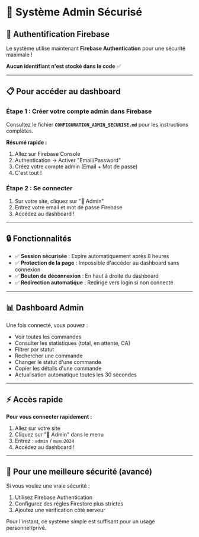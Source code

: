 # 🔐 Système Admin Sécurisé

## 🎯 Authentification Firebase

Le système utilise maintenant **Firebase Authentication** pour une sécurité maximale !

**Aucun identifiant n'est stocké dans le code** ✅

---

## 📋 Pour accéder au dashboard

### **Étape 1 : Créer votre compte admin dans Firebase**

Consultez le fichier **`CONFIGURATION_ADMIN_SECURISE.md`** pour les instructions complètes.

**Résumé rapide :**
1. Allez sur Firebase Console
2. Authentication → Activer "Email/Password"
3. Créez votre compte admin (Email + Mot de passe)
4. C'est tout !

### **Étape 2 : Se connecter**

1. Sur votre site, cliquez sur "🔐 Admin"
2. Entrez votre email et mot de passe Firebase
3. Accédez au dashboard !

---

## 🔒 Fonctionnalités

- ✅ **Session sécurisée** : Expire automatiquement après 8 heures
- ✅ **Protection de la page** : Impossible d'accéder au dashboard sans connexion
- ✅ **Bouton de déconnexion** : En haut à droite du dashboard
- ✅ **Redirection automatique** : Redirige vers login si non connecté

---

## 📊 Dashboard Admin

Une fois connecté, vous pouvez :

- Voir toutes les commandes
- Consulter les statistiques (total, en attente, CA)
- Filtrer par statut
- Rechercher une commande
- Changer le statut d'une commande
- Copier les détails d'une commande
- Actualisation automatique toutes les 30 secondes

---

## ⚡ Accès rapide

**Pour vous connecter rapidement :**
1. Allez sur votre site
2. Cliquez sur "🔐 Admin" dans le menu
3. Entrez : `admin` / `mumu2024`
4. Accédez au dashboard !

---

## 🔧 Pour une meilleure sécurité (avancé)

Si vous voulez une vraie sécurité :
1. Utilisez Firebase Authentication
2. Configurez des règles Firestore plus strictes
3. Ajoutez une vérification côté serveur

Pour l'instant, ce système simple est suffisant pour un usage personnel/privé.
